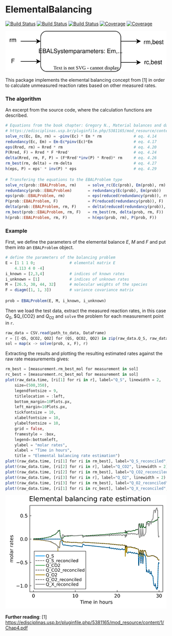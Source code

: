 # ElementalBalancing

[![Build Status](https://github.com/dfabianus/ElementalBalancing.jl/actions/workflows/CI.yml/badge.svg?branch=main)](https://github.com/dfabianus/ElementalBalancing.jl/actions/workflows/CI.yml?query=branch%3Amain)
[![Build Status](https://travis-ci.com/dfabianus/ElementalBalancing.jl.svg?branch=main)](https://travis-ci.com/dfabianus/ElementalBalancing.jl)
[![Build Status](https://ci.appveyor.com/api/projects/status/github/dfabianus/ElementalBalancing.jl?svg=true)](https://ci.appveyor.com/project/dfabianus/ElementalBalancing-jl)
[![Coverage](https://codecov.io/gh/dfabianus/ElementalBalancing.jl/branch/main/graph/badge.svg)](https://codecov.io/gh/dfabianus/ElementalBalancing.jl)
[![Coverage](https://coveralls.io/repos/github/dfabianus/ElementalBalancing.jl/badge.svg?branch=main)](https://coveralls.io/github/dfabianus/ElementalBalancing.jl?branch=main)

![](fig/application.svg)

This package implements the elemental balancing concept from [1] in order to calculate unmeasured reaction rates based on other measured rates.

### The algorithm
An excerpt from the source code, where the calculation functions are described.
```julia
# Equations from the book chapter: Gregory N., Material balances and data consistency [1]:
# https://edisciplinas.usp.br/pluginfile.php/5381165/mod_resource/content/1/Chap4.pdf
solve_rc(Ec, Em, rm) = -pinv(Ec) * Em * rm              # eq. 4.14
redundancy(Ec, Em) = Em-Ec*pinv(Ec)*Em                  # eq. 4.17
eps(Rred, rm) = Rred * rm                               # eq. 4.20
P(Rred, F) = Rred * F *Rred'                            # eq. 4.24
delta(Rred, rm, F, P) = (F*Rred'*inv(P) * Rred)* rm     # eq. 4.26
rm_best(rm, delta) = rm-delta                           # eq. 4.27
h(eps, P) = eps' * inv(P) * eps                         # eq. 4.29

# Transfering the equations to the EBALProblem type
solve_rc(prob::EBALProblem, rm)     = solve_rc(Ec(prob), Em(prob), rm)
redundancy(prob::EBALProblem)       = redundancy(Ec(prob), Em(prob))
eps(prob::EBALProblem, rm)          = eps(reduced(redundancy(prob)), rm)
P(prob::EBALProblem, F)             = P(reduced(redundancy(prob)), F)
delta(prob::EBALProblem, rm, F)     = delta(reduced(redundancy(prob)), rm, F, P(prob, F))
rm_best(prob::EBALProblem, rm, F)   = rm_best(rm, delta(prob, rm, F))
h(prob::EBALProblem, rm, F)         = h(eps(prob, rm), P(prob, F))
```

### Example
First, we define the parameters of the elemental balance $E$, $M$ and $F$ and put them into an `EBALProblem` object.
```julia
# define the parameters of the balancing problem
E = [1 1 1 0;               # elemental matrix E
    4.113 4 0 -4]
i_known = [2,3,4]           # indices of known rates
i_unknown = [1]             # indices of unknown rates
M = [26.5, 30, 44, 32]      # molecular weights of the species
F = diagm([1, 1, 3])        # variance covariance matrix

prob = EBALProblem(E, M, i_known, i_unknown)
```
Then we load the test data, extract the measured reaction rates, in this case $Q_S$, $Q_{CO2} and $Q_{O2}$ and `solve` the problem for each measurement point in `r`.
```julia
raw_data = CSV.read(path_to_data, DataFrame) 
r = [[-QS, QCO2, QO2] for (QS, QCO2, QO2) in zip(raw_data.Q_S, raw_data.Q_CO2, raw_data.Q_O2)]
sol = map(x -> solve(prob, x, F), r)
```
Extracting the results and plotting the resulting estimated rates against the raw rate measurements gives:
```julia
rm_best = [measurement.rm_best_mol for measurement in sol]
rc_best = [measurement.rc_best_mol for measurement in sol]
plot(raw_data.time, [ri[1] for ri in r], label="Q_S", linewidth = 2,
    size=(500,350),
    legendfontsize = 9,
    titlelocation = :left,
    bottom_margin=10Plots.px,
    left_margin=10Plots.px,
    tickfontsize = 10,
    xlabelfontsize = 10,
    ylabelfontsize = 10,
    grid = false,
    framestyle = :box,
    legend=:bottomleft,
    ylabel = "molar rates",
    xlabel = "Time in hours",
    title = "Elemental balancing rate estimation")
plot!(raw_data.time, [ri[1] for ri in rm_best], label="Q_S_reconciled", c=:black, linestyle = :dash)
plot!(raw_data.time, [ri[2] for ri in r], label="Q_CO2", linewidth = 2)
plot!(raw_data.time, [ri[2] for ri in rm_best], label="Q_CO2_reconciled", c=:black, linestyle = :dash)
plot!(raw_data.time, [ri[3] for ri in r], label="Q_O2", linewidth = 2)
plot!(raw_data.time, [ri[3] for ri in rm_best], label="Q_O2_reconciled", c=:black, linestyle = :dash)
plot!(raw_data.time, [ri[1] for ri in rc_best], label="Q_X_reconciled", c=:grey, linewidth = 2)
```

![plot_1](fig/soft_sensing_test_1.svg)

**Further reading**:
[1] https://edisciplinas.usp.br/pluginfile.php/5381165/mod_resource/content/1/Chap4.pdf 
